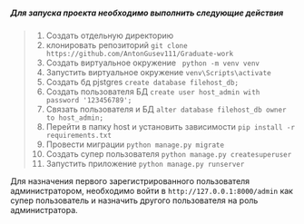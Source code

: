 ##### Для запуска проекта необходимо выполнить следующие действия
>
>1. Создать отдельную директорию
>2. клонировать репозиторий ``` git clone https://github.com/AntonGusev111/Graduate-work ```
>3. Создать виртуальное окружение ``` python -m venv venv```
>4. Запустить виртуальное окружение ``` venv\Scripts\activate ```
>5. Создать бд pjstgres ```create database filehost_db;```
>6. Создать пользователя БД ```create user host_admin with password '123456789';```
>7. Связать пользователя и БД ```alter database filehost_db owner to host_admin;```
>8. Перейти в папку host и установить зависимости ```pip install -r requirements.txt```
>9. Провести миграции ```python manage.py migrate```
>10. Создать супер пользователя ```python manage.py createsuperuser```
>11. Запустить приложение ```python manage.py runserver```

Для назначения первого зарегистрированного пользователя администратором, необходимо войти в ```http://127.0.0.1:8000/admin``` как супер пользователь и назначить другого пользователя на роль администратора.